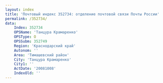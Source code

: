 ```yaml
---
layout: index
title: 'Почтовый индекс 352734: отделение почтовой связи Почты России'
permalink: /352734/
data:
    Index: 352734
    OPSName: 'Танцура Крамаренко'
    OPSType: О
    OPSSubm: 352749
    Region: 'Краснодарский край'
    Autonom: ''
    Area: 'Тимашевский район'
    City: 'Танцура Крамаренко'
    City1: ''
    ActDate: '20081008'
    IndexOld: ''
---
```

